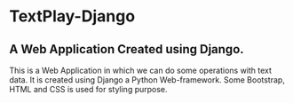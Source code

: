 # TextPlay-Django
## A Web Application Created using Django.
This is a Web Application in which we can do some operations with text data.
It is created using Django a Python Web-framework.
Some Bootstrap, HTML and CSS is used for styling purpose.



